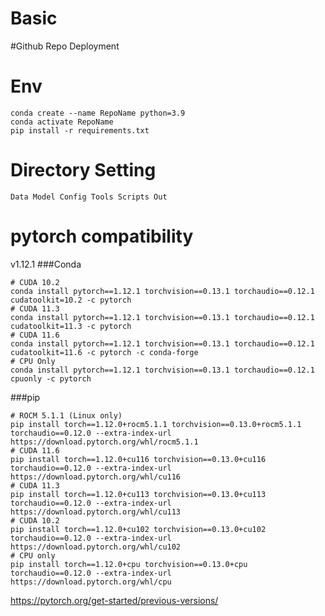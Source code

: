 # Basic
 
#Github Repo Deployment

# Env

    conda create --name RepoName python=3.9
    conda activate RepoName
    pip install -r requirements.txt

# Directory Setting

`
Data
Model
Config
Tools
Scripts
Out
`


# pytorch compatibility

v1.12.1
###Conda

    # CUDA 10.2
    conda install pytorch==1.12.1 torchvision==0.13.1 torchaudio==0.12.1 cudatoolkit=10.2 -c pytorch
    # CUDA 11.3
    conda install pytorch==1.12.1 torchvision==0.13.1 torchaudio==0.12.1 cudatoolkit=11.3 -c pytorch
    # CUDA 11.6
    conda install pytorch==1.12.1 torchvision==0.13.1 torchaudio==0.12.1 cudatoolkit=11.6 -c pytorch -c conda-forge
    # CPU Only
    conda install pytorch==1.12.1 torchvision==0.13.1 torchaudio==0.12.1 cpuonly -c pytorch

###pip

    # ROCM 5.1.1 (Linux only)
    pip install torch==1.12.0+rocm5.1.1 torchvision==0.13.0+rocm5.1.1 torchaudio==0.12.0 --extra-index-url  https://download.pytorch.org/whl/rocm5.1.1
    # CUDA 11.6
    pip install torch==1.12.0+cu116 torchvision==0.13.0+cu116 torchaudio==0.12.0 --extra-index-url https://download.pytorch.org/whl/cu116
    # CUDA 11.3
    pip install torch==1.12.0+cu113 torchvision==0.13.0+cu113 torchaudio==0.12.0 --extra-index-url https://download.pytorch.org/whl/cu113
    # CUDA 10.2
    pip install torch==1.12.0+cu102 torchvision==0.13.0+cu102 torchaudio==0.12.0 --extra-index-url https://download.pytorch.org/whl/cu102
    # CPU only
    pip install torch==1.12.0+cpu torchvision==0.13.0+cpu torchaudio==0.12.0 --extra-index-url https://download.pytorch.org/whl/cpu

https://pytorch.org/get-started/previous-versions/ 
